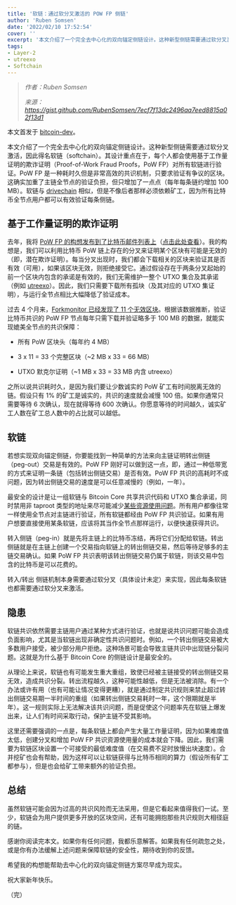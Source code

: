 ```yaml
---
title: '软链：通过软分叉激活的 POW FP 侧链'
author: 'Ruben Somsen'
date: '2022/02/10 17:52:54'
cover: ''
excerpt: '本文介绍了一个完全去中心化的双向锚定侧链设计。这种新型侧链需要通过软分叉激活'
tags:
- Layer-2
- utreexo
- Softchain
---
```



> *作者：Ruben Somsen*
> 
> *来源：<https://gist.github.com/RubenSomsen/7ecf7f13dc2496aa7eed8815a02f13d1>*

本文首发于 [bitcoin-dev](https://lists.linuxfoundation.org/pipermail/bitcoin-dev/2020-December/018331.html)。

本文介绍了一个完全去中心化的双向锚定侧链设计。这种新型侧链需要通过软分叉激活，因此得名软链（softchain）。其设计重点在于，每个人都会使用基于工作量证明的欺诈证明（Proof-of-Work Fraud Proofs，PoW FP）对所有软链进行验证。PoW FP 是一种耗时久但是非常高效的共识机制，只要求验证有争议的区块。这确实加重了主链全节点的验证负担，但只增加了一点点（每年每条链约增加 100 MB）。软链与 [drivechain](https://www.drivechain.info/) 相似，但是不像后者那样必须依赖矿工，因为所有比特币全节点用户都可以有效验证每条侧链。

## 基于工作量证明的欺诈证明

去年，我将 [PoW FP 的构想发布到了比特币邮件列表上](https://lists.linuxfoundation.org/pipermail/bitcoin-dev/2019-April/016873.html)（[点击此处查看](https://lists.linuxfoundation.org/pipermail/bitcoin-dev/2019-September/017287.html)）。我的构想是，我们可以利用比特币 PoW 链上存在的分叉来证明某个区块有可能是无效的（即，潜在欺诈证明）。每当分叉出现时，我们都会下载相关的区块来验证其是否有效（可用），如果该区块无效，则拒绝接受它。通过假设存在于两条分叉起始的前一个区块内包含的承诺是有效的，我们无需维护一整个 UTXO 集合及其承诺（例如 [utreexo](https://eprint.iacr.org/2019/611.pdf)）。因此，我们只需要下载所有孤块（及其对应的 UTXO 集证明），与运行全节点相比大幅降低了验证成本。

过去 4 个月来，[Forkmonitor](https://forkmonitor.info/notifications)[ 已经发现了 11 个无效区块](https://forkmonitor.info/notifications)。根据该数据推断，验证比特币共识的 PoW FP 节点每年只需下载并验证略多于 100 MB 的数据，就能实现媲美全节点的共识保障：

- 所有 PoW 区块头（每年约 4 MB）

- 3 x 11 = 33 个完整区块（~2 MB x 33 = 66 MB）

- UTXO 默克尔证明（~1 MB x 33 = 33 MB 内含 utreexo）

之所以说共识耗时久，是因为我们要让少数诚实的 PoW 矿工有时间脱离无效的链。假设只有 1% 的矿工是诚实的，共识的速度就会减慢 100 倍。如果你通常只需要等待 6 次确认，现在就得等待 600 次确认。你愿意等待的时间越久，诚实矿工人数在矿工总人数中的占比就可以越低。

## 软链

若想实现双向锚定侧链，你要能找到一种简单的方法来向主链证明转出侧链（peg-out）交易是有效的。PoW FP 刚好可以做到这一点，即，通过一种低带宽的方式来证明一条链（包括转出侧链交易）是否有效。PoW FP 共识的高耗时不成问题，因为转出侧链交易的速度是可以任意减慢的（例如，一年）。

最安全的设计是让一组软链与 Bitcoin Core 共享共识代码和 UTXO 集合承诺，同时禁用非 taproot 类型的地址来尽可能减少[某些资源使用问题](https://lists.linuxfoundation.org/pipermail/bitcoin-dev/2019-September/017298.html)。所有用户都像往常一样使用全节点对主链进行验证，所有软链都经由 PoW FP 共识验证。如果有用户想要直接使用某条软链，应该将其当作全节点那样运行，以便快速获得共识。

转入侧链（peg-in）就是先将主链上的比特币冻结，再将它们分配给软链。转出侧链就是在主链上创建一个交易指向软链上的转出侧链交易，然后等待足够多的主链交易确认。如果 PoW FP 共识表明该转出侧链交易仍属于软链，则该交易中包含的比特币是可以花费的。

转入/转出 侧链机制本身需要通过软分叉（具体设计未定）来实现，因此每条软链也都需要通过软分叉来激活。

## 隐患

软链共识依然需要主链用户通过某种方式进行验证，也就是说共识问题可能会造成负面影响，尤其是当软链出现非确定性共识问题时。例如，一个转出侧链交易被大多数用户接受，被少部分用户拒绝。这种场景可能会导致主链共识中出现链分裂问题。这就是为什么基于 Bitcoin Core 的侧链设计是最安全的。

从理论上来说，软链也有可能发生重大重组，致使已经被主链接受的转出侧链交易无效，造成共识分裂。转出流程越久，这种可能性越低，但是无法被消除。有一个办法或许有用（也有可能让情况变得更糟），就是通过制定共识规则来禁止超过转出侧链交易期一半时间的重组（如果转出侧链交易耗时一年，这个限期就是半年）。这一规则实际上无法解决该共识问题，而是促使这个问题率先在软链上爆发出来，让人们有时间采取行动，保护主链不受其影响。

这里还需要强调的一点是，每条软链上都会产生大量工作量证明，因为如果难度值太低，创建分叉和增加 PoW FP 共识资源使用量的成本就会下降。因此，我们需要为软链区块设置一个可接受的最低难度值（在交易费不足时放慢出块速度）。合并挖矿也会有帮助，因为这样可以让软链获得与比特币相同的算力（假设所有矿工都参与），但是也会给矿工带来额外的验证负担。

## 总结

虽然软链可能会因为过高的共识风险而无法采用，但是它看起来值得我们一试。至少，软链会为用户提供更多开放的区块空间，还有可能拥抱那些共识规则大相径庭的链。

感谢你阅读完本文。如果你有任何问题，我都乐意解答。如果我有任何疏忽之处，或是你有办法缓解上述问题来保障软链的安全性，期待收到你的反馈。

希望我的构想能帮助去中心化的双向锚定侧链方案尽早成为现实。

祝大家新年快乐。

（完）